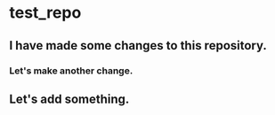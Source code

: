 # test_repo

## I have made some changes to this repository.

### Let's make another change.

## Let's add something.
